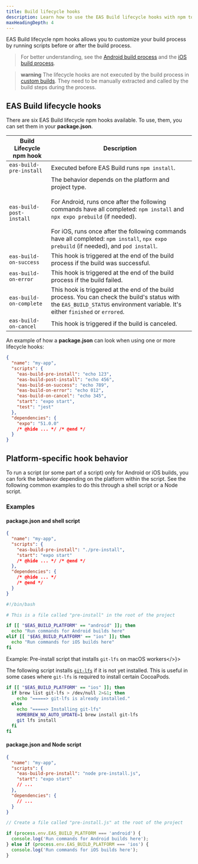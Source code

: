 ```yaml
---
title: Build lifecycle hooks
description: Learn how to use the EAS Build lifecycle hooks with npm to customize your build process.
maxHeadingDepth: 4
---
```


EAS Build lifecycle npm hooks allows you to customize your build process by running scripts before or after the build process.

> For better understanding, see the [Android build process](/build-reference/android-builds/) and the [iOS build process](/build-reference/ios-builds/).

> **warning** The lifecycle hooks are not executed by the build process in [custom builds](/custom-builds/get-started/). They need to be manually extracted and called by the build steps during the process.

## EAS Build lifecycle hooks

There are six EAS Build lifecycle npm hooks available. To use, them, you can set them in your **package.json**.

| Build Lifecycle npm hook | Description                                                                                                                                                                                                                                                                                                                                    |
| ------------------------ | ---------------------------------------------------------------------------------------------------------------------------------------------------------------------------------------------------------------------------------------------------------------------------------------------------------------------------------------------- |
| `eas-build-pre-install`  | Executed before EAS Build runs `npm install`.                                                                                                                                                                                                                                                                                                  |
| `eas-build-post-install` | The behavior depends on the platform and project type. <br/> <br/> For Android, runs once after the following commands have all completed: `npm install` and `npx expo prebuild` (if needed).<br/><br/> For iOS, runs once after the following commands have all completed: `npm install`, `npx expo prebuild` (if needed), and `pod install`. |
| `eas-build-on-success`   | This hook is triggered at the end of the build process if the build was successful.                                                                                                                                                                                                                                                            |
| `eas-build-on-error`     | This hook is triggered at the end of the build process if the build failed.                                                                                                                                                                                                                                                                    |
| `eas-build-on-complete`  | This hook is triggered at the end of the build process. You can check the build's status with the `EAS_BUILD_STATUS` environment variable. It's either `finished` or `errored`.                                                                                                                                                                |
| `eas-build-on-cancel`    | This hook is triggered if the build is canceled.                                                                                                                                                                                                                                                                                               |

An example of how a **package.json** can look when using one or more lifecycle hooks:

```json package.json
{
  "name": "my-app",
  "scripts": {
    "eas-build-pre-install": "echo 123",
    "eas-build-post-install": "echo 456",
    "eas-build-on-success": "echo 789",
    "eas-build-on-error": "echo 012",
    "eas-build-on-cancel": "echo 345",
    "start": "expo start",
    "test": "jest"
  },
  "dependencies": {
    "expo": "51.0.0"
    /* @hide ... */ /* @end */
  }
}
```

## Platform-specific hook behavior

To run a script (or some part of a script) only for Android or iOS builds, you can fork the behavior depending on the platform within the script. See the following common examples to do this through a shell script or a Node script.

### Examples

#### package.json and shell script

```json package.json
{
  "name": "my-app",
  "scripts": {
    "eas-build-pre-install": "./pre-install",
    "start": "expo start"
    /* @hide ... */ /* @end */
  },
  "dependencies": {
    /* @hide ... */
    /* @end */
  }
}
```

```bash pre-install
#!/bin/bash

# This is a file called "pre-install" in the root of the project

if [[ "$EAS_BUILD_PLATFORM" == "android" ]]; then
  echo "Run commands for Android builds here"
elif [[ "$EAS_BUILD_PLATFORM" == "ios" ]]; then
  echo "Run commands for iOS builds here"
fi
```

Example: Pre-install script that installs <CODE>git-lfs</CODE> on macOS workers</>}>

The following script installs [`git-lfs`](https://git-lfs.com/) if it is not yet installed. This is useful in some cases where `git-lfs` is required to install certain CocoaPods.

```bash pre-install
if [[ "$EAS_BUILD_PLATFORM" == "ios" ]]; then
  if brew list git-lfs > /dev/null 2>&1; then
    echo "=====> git-lfs is already installed."
  else
    echo "=====> Installing git-lfs"
    HOMEBREW_NO_AUTO_UPDATE=1 brew install git-lfs
    git lfs install
  fi
fi
```

#### package.json and Node script

```json package.json
{
  "name": "my-app",
  "scripts": {
    "eas-build-pre-install": "node pre-install.js",
    "start": "expo start"
    // ...
  },
  "dependencies": {
    // ...
  }
}
```

```js pre-install.js
// Create a file called "pre-install.js" at the root of the project

if (process.env.EAS_BUILD_PLATFORM === 'android') {
  console.log('Run commands for Android builds here');
} else if (process.env.EAS_BUILD_PLATFORM === 'ios') {
  console.log('Run commands for iOS builds here');
}
```